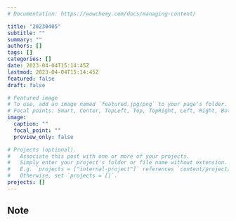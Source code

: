 ```yaml
---
# Documentation: https://wowchemy.com/docs/managing-content/

title: "20230405"
subtitle: ""
summary: ""
authors: []
tags: []
categories: []
date: 2023-04-04T15:14:45Z
lastmod: 2023-04-04T15:14:45Z
featured: false
draft: false

# Featured image
# To use, add an image named `featured.jpg/png` to your page's folder.
# Focal points: Smart, Center, TopLeft, Top, TopRight, Left, Right, BottomLeft, Bottom, BottomRight.
image:
  caption: ""
  focal_point: ""
  preview_only: false

# Projects (optional).
#   Associate this post with one or more of your projects.
#   Simply enter your project's folder or file name without extension.
#   E.g. `projects = ["internal-project"]` references `content/project/deep-learning/index.md`.
#   Otherwise, set `projects = []`.
projects: []
---
```


## Note

